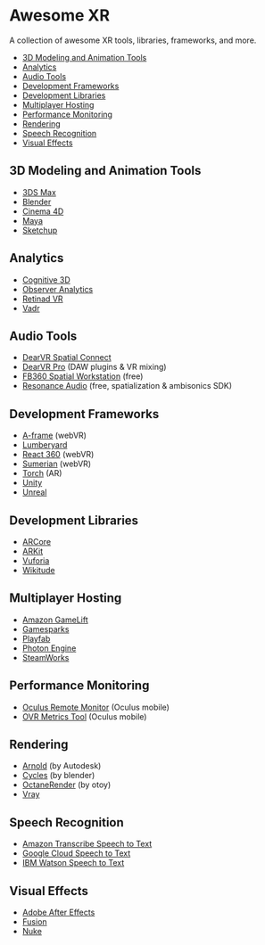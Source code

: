 # Awesome XR
A collection of awesome XR tools, libraries, frameworks, and more.

* [3D Modeling and Animation Tools](#3d-modeling-and-animation-tools)
* [Analytics](#analytics)
* [Audio Tools](#audio-tools)
* [Development Frameworks](#development-frameworks)
* [Development Libraries](#development-libraries)
* [Multiplayer Hosting](multiplayer-hosting)
* [Performance Monitoring](#performance-monitoring)
* [Rendering](#rendering)
* [Speech Recognition](#speech-recognition)
* [Visual Effects](#visual-effects)


## 3D Modeling and Animation Tools
* [3DS Max](https://www.autodesk.com/products/3ds-max/overview)
* [Blender](https://www.blender.org/)
* [Cinema 4D](https://www.maxon.net/en-us/products/cinema-4d/overview/)
* [Maya](https://www.autodesk.com/products/maya/overview)
* [Sketchup](https://help.sketchup.com/en/sketchup/sketchup)


## Analytics
* [Cognitive 3D](https://cognitive3d.com/)
* [Observer Analytics](https://observeranalytics.com/)
* [Retinad VR](https://www.retinadvr.com/)
* [Vadr](https://www.vadr.io/)


## Audio Tools
* [DearVR Spatial Connect](https://www.dearvr.com/products/dearvr-spatial-connect)
* [DearVR Pro](https://www.dearvr.com/products/dearvr-pro) (DAW plugins & VR mixing)
* [FB360 Spatial Workstation](https://facebook360.fb.com/spatial-workstation/) (free)
* [Resonance Audio](https://resonance-audio.github.io/resonance-audio/) (free, spatialization & ambisonics SDK)


## Development Frameworks
* [A-frame](https://aframe.io/) (webVR)
* [Lumberyard](https://aws.amazon.com/lumberyard/)
* [React 360](https://facebook.github.io/react-360/) (webVR)
* [Sumerian](https://aws.amazon.com/sumerian/) (webVR)
* [Torch](https://www.torch.app/) (AR)
* [Unity](https://unity3d.com/)
* [Unreal](https://www.unrealengine.com/)


## Development Libraries
* [ARCore](https://developers.google.com/ar/)
* [ARKit](https://developer.apple.com/arkit/)
* [Vuforia](https://www.vuforia.com/)
* [Wikitude](https://www.wikitude.com/)


## Multiplayer Hosting
* [Amazon GameLift](https://aws.amazon.com/gamelift/)
* [Gamesparks](https://www.gamesparks.com/)
* [Playfab](https://playfab.com/)
* [Photon Engine](https://www.photonengine.com/)
* [SteamWorks](https://partner.steamgames.com/)


## Performance Monitoring
* [Oculus Remote Monitor](https://developer.oculus.com/documentation/mobilesdk/latest/concepts/mobile-remote-monitor/) (Oculus mobile)
* [OVR Metrics Tool](https://developer.oculus.com/documentation/mobilesdk/latest/concepts/mobile-ovrmetricstool/) (Oculus mobile)


## Rendering
* [Arnold](https://www.arnoldrenderer.com/) (by Autodesk)
* [Cycles](https://www.cycles-renderer.org/) (by blender)
* [OctaneRender](https://home.otoy.com/render/octane-render/) (by otoy)
* [Vray](https://www.chaosgroup.com/vray/blender)


## Speech Recognition
* [Amazon Transcribe Speech to Text](https://aws.amazon.com/transcribe/)
* [Google Cloud Speech to Text](https://cloud.google.com/speech-to-text/)
* [IBM Watson Speech to Text](https://www.ibm.com/watson/services/speech-to-text/)


## Visual Effects
* [Adobe After Effects](https://www.adobe.com/products/aftereffects.html)
* [Fusion](https://www.blackmagicdesign.com/products/fusion/)
* [Nuke ](https://www.foundry.com/products/nuke)
